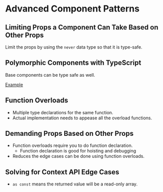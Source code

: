 # Advanced Component Patterns

## Limiting Props a Component Can Take Based on Other Props

Limit the props by using the `never` data type so that it is type-safe.

## Polymorphic Components with TypeScript

Base components can be type safe as well.

[Example](./react-and-typescript-projects/projects/as-props/src/Application.tsx)

## Function Overloads

- Multiple type declarations for the same function.
- Actual implementation needs to appease all the overload functions.

## Demanding Props Based on Other Props

- Function overloads require you to do function declaration.
  - Function declaration is good for hoisting and debugging
- Reduces the edge cases can be done using function overloads.

## Solving for Context API Edge Cases

- `as const` means the returned value will be a read-only array.
